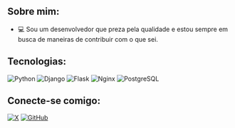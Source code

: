 ## Sobre mim:
- 💻 Sou um desenvolvedor que preza pela qualidade e estou sempre em busca de maneiras de contribuir com o que sei.

## Tecnologias:
![Python](https://img.shields.io/badge/-Python-3776AB?style=flat-square&logo=python&logoColor=white)
![Django](https://img.shields.io/badge/-Django-092E20?style=flat-square&logo=django&logoColor=white)
![Flask](https://img.shields.io/badge/-Flask-000000?style=flat-square&logo=flask&logoColor=white)
![Nginx](https://img.shields.io/badge/-Nginx-009639?style=flat-square&logo=nginx&logoColor=white)
![PostgreSQL](https://img.shields.io/badge/-PostgreSQL-336791?style=flat-square&logo=postgresql&logoColor=white)

## Conecte-se comigo:
[![X](https://img.shields.io/badge/-X-1DA1F2?style=flat-square&logo=x&logoColor=white)](https://x.com/tiago_walaf)
[![GitHub](https://img.shields.io/badge/-GitHub-181717?style=flat-square&logo=github&logoColor=white)](https://github.com/tiagowalaf)
